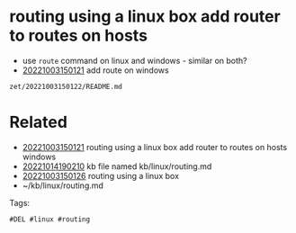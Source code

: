 # routing using a linux box add router to routes on hosts

- use `route` command on linux and windows - similar on both?
- [20221003150121](/zet/20221003150121/README.md) add route on windows

` zet/20221003150122/README.md `

# Related

- [20221003150121](/zet/20221003150121/README.md) routing using a linux box add router to routes on hosts windows
- [20221014190210](/zet/20221014190210/README.md) kb file named kb/linux/routing.md
- [20221003150126](/zet/20221003150126/README.md) routing using a linux box
- ~/kb/linux/routing.md

Tags:

    #DEL #linux #routing 
